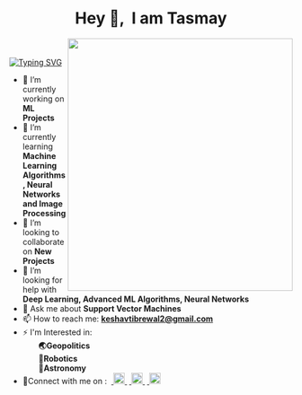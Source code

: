 <h1 align = 'center'>Hey 👋, &nbsp;I am Tasmay</h1> 


<img align = 'right' src = 'https://github-production-user-asset-6210df.s3.amazonaws.com/85983760/250214716-e43c509a-19c0-4e64-8a28-ef5113560261.gif' width = '400' height = '450'>

<br>&emsp;[![Typing SVG](https://readme-typing-svg.demolab.com/?lines=Hey👋,+I'm+Tasmay+Pankaj+Tibrewal;1st+yr+UG+Student+at+IIT+Kharagpur;Pursuing+Manufacturing+Engineering;Currently+Learning;Image+Processing,+ML,+AI)](https://git.io/typing-svg)
<!--
**Tasmay-Tibrewal/Tasmay-Tibrewal** is a ✨ _special_ ✨ repository because its `README.md` (this file) appears on your GitHub profile.

Here are some ideas to get you started: 
![linkdn-icon](https://github.com/Tasmay-Tibrewal/Tasmay-Tibrewal/assets/85983760/89ac98b7-fa19-44d0-a9a4-12e6bf395db1)
![insta-icon](https://github.com/Tasmay-Tibrewal/Tasmay-Tibrewal/assets/85983760/5846c805-489a-40b9-80ed-5937deebf256)
![facebook-icon](https://github.com/Tasmay-Tibrewal/Tasmay-Tibrewal/assets/85983760/1ed70945-1eb7-4c33-978a-5bff4ba597ec)

-->
- 🔭 I’m currently working on <b>ML Projects</b>
- 🌱 I’m currently learning <b>Machine Learning Algorithms, Neural Networks and Image Processing</b>
- 👯 I’m looking to collaborate on <b>New Projects</b>
- 🤔 I’m looking for help with <b>Deep Learning, Advanced ML Algorithms, Neural Networks</b>
- 💬 Ask me about <b>Support Vector Machines</b>
- 📫 How to reach me: <b>keshavtibrewal2@gmail.com</b>
- ⚡ I'm Interested in:<br>
  &emsp;&emsp;<b>🌏Geopolitics<br>
  &emsp;&emsp;🤖Robotics<br>
  &emsp;&emsp;🚀Astronomy</b>
- 🔌Connect with me on :
&nbsp;<a href = "https://www.linkedin.com/in/tasmay-pankaj-tibrewal-17ab26250/" target="_blank" rel="noreferrer"> <img src="https://github-production-user-asset-6210df.s3.amazonaws.com/85983760/250218339-89ac98b7-fa19-44d0-a9a4-12e6bf395db1.png" alt="Linkedin" width="20" height="20"/> </a>
&nbsp;<a href = "https://www.instagram.com/dark_o_ether/" target="_blank" rel="noreferrer"> <img src="https://github-production-user-asset-6210df.s3.amazonaws.com/85983760/250218749-5846c805-489a-40b9-80ed-5937deebf256.png" alt="Instagram" width="20" height="20"/> </a>
&nbsp;<a href = "https://www.facebook.com/profile.php?id=100087979943376" target="_blank" rel="noreferrer"> <img src="https://github-production-user-asset-6210df.s3.amazonaws.com/85983760/250218757-1ed70945-1eb7-4c33-978a-5bff4ba597ec.png" alt="Linkedin" width="20" height="20"/> </a>
